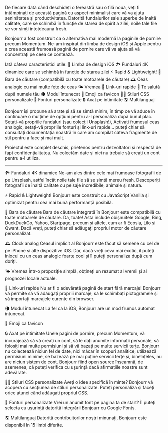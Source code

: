 De fiecare dată când deschideți o fereastră sau o filă nouă, veți fi întâmpinați de această pagină cu aspect minimalist care vă va ajuta seninătatea și productivitatea. Datorită fundalurilor sale superbe de înaltă calitate, care se schimbă în funcție de starea de spirit a zilei, noile tale file se vor simți întotdeauna fresh.

Bonjourr a fost construit ca o alternativă mai modernă la paginile de pornire precum Momentum. Ne-am inspirat din limba de design iOS și Apple pentru a crea această frumoasă pagină de pornire care vă va ajuta să vă concentrați pe ceea ce contează.

Iată câteva caracteristici utile:
🍏 Limba de design iOS
🏞 Fundaluri 4K dinamice care se schimbă în funcție de starea zilei
⚡️ Rapid & Lightweight!
🔎 Bara de căutare (compatibilă cu toate motoarele de căutare)
🕰 Ceas analogic cu mai multe fețe de ceas
🌤 Vremea
🔗 Link-uri rapide
👋 Te salută după numele tău
🌘 Modul întunecat
🥖 Emoji ca favicon
🧑‍💻 Stiluri CSS personalizate
📝 Fonturi personalizate
🔒 Axat pe intimitate
🌎 Multilanguaj

Bonjourr își propune să arate și să se simtă minim, în timp ce vă aduce în continuare o mulțime de opțiuni pentru a-l personaliza după bunul plac. Setați-vă propriile fundaluri (sau colecții Unsplash!), Activați frumosul ceas analogic, setați-vă propriile fonturi și link-uri rapide... puteți chiar să consultați documentația noastră în care am compilat câteva fragmente de stil pentru a face și mai mult.

Proiectul este complet deschis, prietenos pentru dezvoltatori și respectă de fapt confidențialitatea. Nu colectăm date și nici nu trebuie să creați un cont pentru a-l utiliza.

---

🏞 Fundaluri 4K dinamice
Ne-am ales dintre cele mai frumoase fotografii de pe Unsplash, astfel încât noile tale file să se simtă mereu fresh. Descoperiți fotografii de înaltă calitate cu peisaje incredibile, animale și natura.

⚡️ Rapid & Lightweight!
Bonjourr este construit cu JavaScript Vanilla și optimizat pentru cea mai bună performanță posibilă.

🔎 Bara de căutare
Bara de căutare integrată în Bonjourr este compatibilă cu toate motoarele de căutare. Da, toate! Asta include obișnuitele Google, Bing, DuckDuckGo, Yahoo, Startpage, precum și altele, cum ar fi Ecosia, Lilo și Qwant. Dacă vreți, puteți chiar să adăugați propriul motor de căutare personalizat.

🕰 Clock analog
Ceasul implicit al Bonjourr este făcut să semene cu cel de pe iPhone și alte dispozitive iOS. Dar, dacă vreți ceva mai exotic, îl puteți înlocui cu un ceas analogic foarte cool și îl puteți personaliza după cum doriți.

🌤 Vremea
Într-o propoziție simplă, obțineți un rezumat al vremii și al prognozei locale actuale.

🔗 Link-uri rapide
Nu ar fi o adevărată pagină de start fără marcaje! Bonjourr vă permite să vă adăugați propriii marcaje, să le schimbați pictogramele și să importați marcajele curente din browser.

🌘 Modul întunecat
La fel ca la iOS, Bonjourr are un mod frumos automat întunecat.

🥖 Emoji ca favicon

🔒 Axat pe intimitate
Unele pagini de pornire, precum Momentum, vă încurajează să vă creați un cont, să le dați anumite informații personale, să folosiți mai multe permisiuni și să vă bazați pe multe servicii terțe. Bonjourr nu colectează niciun fel de date, nici măcar în scopuri analitice, utilizează permisiuni minime, se bazează pe mai puține servicii terțe și, bineînțeles, nu are niciun sistem de cont. Bonjourr fiind open source înseamnă, de asemenea, că puteți verifica cu ușurință dacă afirmațiile noastre sunt adevărate.

🧑‍💻 Stiluri CSS personalizate
Aveți o idee specifică în minte? Bonjourr vă acoperă cu secțiunea de stiluri personalizate. Puteți personaliza și faceți orice atunci când adăugați propriul CSS.

📝 Fonturi personalizate
Vrei un anumit font pe pagina ta de start? Îl puteți selecta cu ușurință datorită integrării Bonjourr cu Google Fonts.

🌎 Multilanguaj
Datorită contribuitorilor noștri minunați, Bonjourr este disponibil în 15 limbi diferite.
